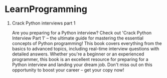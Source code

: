 # LearnProgramming

<div class="container">
  <ol>
    <li>Crack Python interviews part 1
    <p>Are you preparing for a Python interview? Check out 'Crack Python Interview Part 1' – the ultimate guide for mastering the essential concepts of Python programming! This book covers everything from the basics to advanced topics, including real-time interview questions with detailed answers. Whether you're a beginner or an experienced programmer, this book is an excellent resource for preparing for a Python interview and landing your dream job. Don't miss out on this opportunity to boost your career – get your copy now!
</p></li>
  </ol>
</div>
